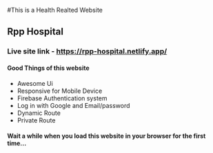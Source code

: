#This is a Health Realted Website 
## Rpp Hospital

### Live site link - https://rpp-hospital.netlify.app/

#### Good Things of this website
- Awesome Ui
- Responsive for Mobile Device
- Firebase Authentication system 
- Log in with Google and Email/password
- Dynamic Route
- Private Route

#### Wait a while when you load this website in your browser for the first time...
